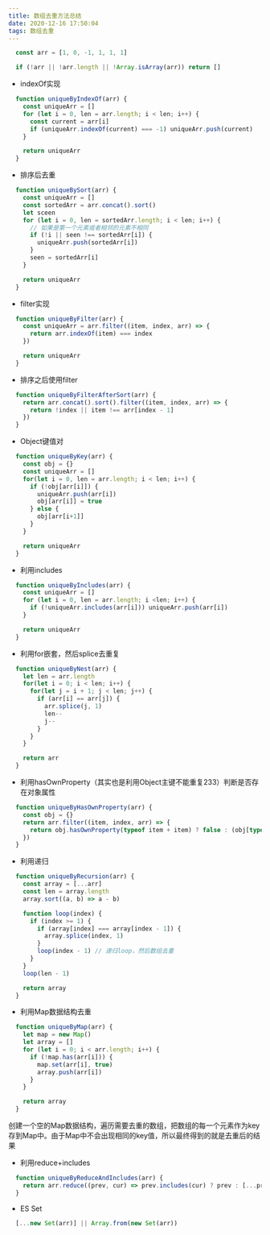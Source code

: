 ```yaml
---
title: 数组去重方法总结
date: 2020-12-16 17:50:04
tags: 数组去重
---
```

```javascript
  const arr = [1, 0, -1, 1, 1, 1]
```
```javascript
  if (!arr || !arr.length || !Array.isArray(arr)) return []
```
- indexOf实现
```javascript
  function uniqueByIndexOf(arr) {
    const uniqueArr = []
    for (let i = 0, len = arr.length; i < len; i++) {
      const current = arr[i]
      if (uniqueArr.indexOf(current) === -1) uniqueArr.push(current)
    }

    return uniqueArr
  }
```
- 排序后去重
```javascript
  function uniqueBySort(arr) {
    const uniqueArr = []
    const sortedArr = arr.concat().sort()
    let sceen
    for (let i = 0, len = sortedArr.length; i < len; i++) {
      // 如果是第一个元素或者相邻的元素不相同
      if (!i || seen !== sortedArr[i]) {
        uniqueArr.push(sortedArr[i])
      }
      seen = sortedArr[i]
    }

    return uniqueArr
  }
```
- filter实现
```javascript
  function uniqueByFilter(arr) {
    const uniqueArr = arr.filter((item, index, arr) => {
      return arr.indexOf(item) === index
    })

    return uniqueArr
  }
```
- 排序之后使用filter
```javascript
  function uniqueByFilterAfterSort(arr) {
    return arr.concat().sort().filter((item, index, arr) => {
      return !index || item !== arr[index - 1]
    })
  }
```
- Object键值对
```javascript
  function uniqueByKey(arr) {
    const obj = {}
    const uniqueArr = []
    for(let i = 0, len = arr.length; i < len; i++) {
      if (!obj[arr[i]]) {
        uniqueArr.push(arr[i])
        obj[arr[i]] = true
      } else {
        obj[arr[i+1]]
      }
    }

    return uniqueArr
  }
```
- 利用includes
```javascript
  function uniqueByIncludes(arr) {
    const uniqueArr = []
    for (let i = 0, len = arr.length; i <len; i++) {
      if (!uniqueArr.includes(arr[i])) uniqueArr.push(arr[i])
    }

    return uniqueArr
  }
```
- 利用for嵌套，然后splice去重复
```javascript
  function uniqueByNest(arr) {
    let len = arr.length
    for(let i = 0; i < len; i++) {
      for(let j = i + 1; j < len; j++) {
        if (arr[i] == arr[j]) {
          arr.splice(j, 1)
          len--
          j--
        }
      }
    }

    return arr
  }

```
- 利用hasOwnProperty（其实也是利用Object主键不能重复233）判断是否存在对象属性
```javascript
  function uniqueByHasOwnProperty(arr) {
    const obj = {}
    return arr.filter((item, index, arr) => {
      return obj.hasOwnProperty(typeof item + item) ? false : (obj[typeof item + item] = true)
    })
  }
```
- 利用递归
```javascript
  function uniqueByRecursion(arr) {
    const array = [...arr]
    const len = array.length
    array.sort((a, b) => a - b)

    function loop(index) {
      if (index >= 1) {
        if (array[index] === array[index - 1]) {
          array.splice(index, 1)
        }
        loop(index - 1) // 递归loop，然后数组去重
      }
    }
    loop(len - 1)

    return array
  }
```
- 利用Map数据结构去重
```javascript
  function uniqueByMap(arr) {
    let map = new Map()
    let array = []
    for (let i = 0; i < arr.length; i++) {
      if (!map.has(arr[i])) {
        map.set(arr[i], true)
        array.push(arr[i])
      }
    }

    return array
  }
```
创建一个空的Map数据结构，遍历需要去重的数组，把数组的每一个元素作为key存到Map中。由于Map中不会出现相同的key值，所以最终得到的就是去重后的结果
- 利用reduce+includes
```javascript
  function uniqueByReduceAndIncludes(arr) {
    return arr.reduce((prev, cur) => prev.includes(cur) ? prev : [...prev, cur], [])
  }
```
- ES Set
```javascript
  [...new Set(arr)] || Array.from(new Set(arr))
```
